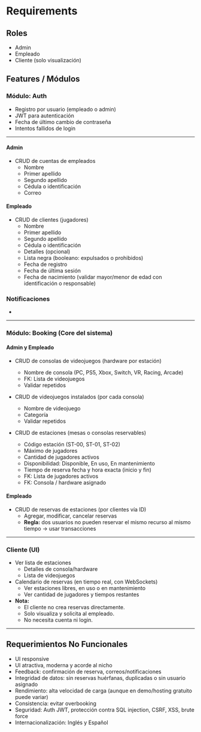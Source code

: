 # Requirements

## Roles
- Admin
- Empleado
- Cliente (solo visualización)

## Features / Módulos

### Módulo: Auth
- Registro por usuario (empleado o admin)
- JWT para autenticación
- Fecha de último cambio de contraseña
- Intentos fallidos de login

---
#### Admin
- CRUD de cuentas de empleados
  - Nombre
  - Primer apellido
  - Segundo apellido
  - Cédula o identificación
  - Correo

#### Empleado
- CRUD de clientes (jugadores)
  - Nombre
  - Primer apellido
  - Segundo apellido
  - Cédula o identificación
  - Detalles (opcional)
  - Lista negra (booleano: expulsados o prohibidos)
  - Fecha de registro
  - Fecha de última sesión
  - Fecha de nacimiento (validar mayor/menor de edad con identificación o responsable)

### Notificaciones
- 

---

### Módulo: Booking (Core del sistema)

#### Admin y Empleado
- CRUD de consolas de videojuegos (hardware por estación)
  - Nombre de consola (PC, PS5, Xbox, Switch, VR, Racing, Arcade)
  - FK: Lista de videojuegos
  - Validar repetidos

- CRUD de videojuegos instalados (por cada consola)
  - Nombre de videojuego
  - Categoría
  - Validar repetidos

- CRUD de estaciones (mesas o consolas reservables)
  - Código estación (ST-00, ST-01, ST-02)
  - Máximo de jugadores
  - Cantidad de jugadores activos
  - Disponibilidad: Disponible, En uso, En mantenimiento
  - Tiempo de reserva fecha y hora exacta (inicio y fin)
  - FK: Lista de jugadores activos
  - FK: Consola / hardware asignado

#### Empleado
- CRUD de reservas de estaciones (por clientes vía ID)
  - Agregar, modificar, cancelar reservas
  - **Regla:** dos usuarios no pueden reservar el mismo recurso al mismo tiempo → usar transacciones

---

### Cliente (UI)
- Ver lista de estaciones
  - Detalles de consola/hardware
  - Lista de videojuegos
- Calendario de reservas (en tiempo real, con WebSockets)
  - Ver estaciones libres, en uso o en mantenimiento
  - Ver cantidad de jugadores y tiempos restantes
- **Nota:**  
  - El cliente no crea reservas directamente.  
  - Solo visualiza y solicita al empleado.  
  - No necesita cuenta ni login.

---

## Requerimientos No Funcionales
- UI responsive
- UI atractiva, moderna y acorde al nicho
- Feedback: confirmación de reserva, correos/notificaciones
- Integridad de datos: sin reservas huérfanas, duplicadas o sin usuario asignado
- Rendimiento: alta velocidad de carga (aunque en demo/hosting gratuito puede variar)
- Consistencia: evitar overbooking
- Seguridad: Auth JWT, protección contra SQL injection, CSRF, XSS, brute force
- Internacionalización: Inglés y Español
